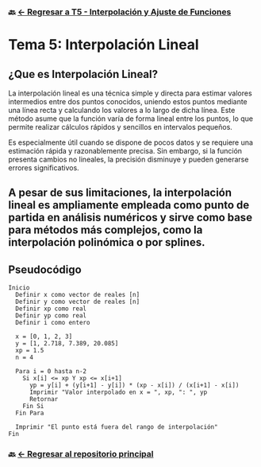 ### 🔙 [← Regresar a T5 - Interpolación y Ajuste de Funciones](https://github.com/ANTONY2812/M-todosNum-ricosLalo/tree/main/T5%20-%20Interpolaci%C3%B3n%20y%20Ajuste%20de%20Funciones)

#   Tema 5: Interpolación Lineal

## ¿Que es Interpolación Lineal?

La interpolación lineal es una técnica simple y directa para estimar valores intermedios entre dos puntos conocidos, uniendo estos puntos mediante una línea recta y calculando los valores a lo largo de dicha línea. Este método asume que la función varía de forma lineal entre los puntos, lo que permite realizar cálculos rápidos y sencillos en intervalos pequeños.

Es especialmente útil cuando se dispone de pocos datos y se requiere una estimación rápida y razonablemente precisa. Sin embargo, si la función presenta cambios no lineales, la precisión disminuye y pueden generarse errores significativos.

A pesar de sus limitaciones, la interpolación lineal es ampliamente empleada como punto de partida en análisis numéricos y sirve como base para métodos más complejos, como la interpolación polinómica o por splines.
---


##  Pseudocódigo

```plaintext
Inicio
  Definir x como vector de reales [n]
  Definir y como vector de reales [n]
  Definir xp como real
  Definir yp como real
  Definir i como entero

  x = [0, 1, 2, 3]
  y = [1, 2.718, 7.389, 20.085]
  xp = 1.5
  n = 4

  Para i = 0 hasta n-2
    Si x[i] <= xp Y xp <= x[i+1]
      yp = y[i] + (y[i+1] - y[i]) * (xp - x[i]) / (x[i+1] - x[i])
      Imprimir "Valor interpolado en x = ", xp, ": ", yp
      Retornar
    Fin Si
  Fin Para

  Imprimir "El punto está fuera del rango de interpolación"
Fin
```

### 🔙 [← Regresar al repositorio principal](https://github.com/ANTONY2812/M-todosNum-ricosLalo)
